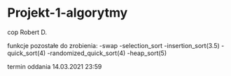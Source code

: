 # Projekt-1-algorytmy
cop Robert D.

funkcje pozostałe do zrobienia:
-swap
-selection_sort
-insertion_sort(3.5)
-quick_sort(4)
-randomized_quick_sort(4)
-heap_sort(5)

termin oddania 14.03.2021 23:59